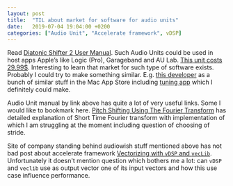 ```yaml
---
layout: post
title:  "TIL about market for software for audio units"
date:   2019-07-04 19:04:00 +0200
categories: ["Audio Unit", "Accelerate framework", vDSP]
---
```

Read [Diatonic Shifter 2 User Manual](http://www.audiowish.com/downloads/manuals/Diatonic-Shifter-2-User-Manual.pdf). Such Audio Units could be used in host apps Apple’s like Logic (Pro), Garageband and AU Lab. [This unit costs 29.99$](http://www.audiowish.com/audio-units/diatonic-shifter.html). Interesting to learn that market for such type of software exists. Probably I could try to make something similar. E.g. [this developer](https://apps.apple.com/de/app/stereo-phaser/id1251879829?l=en&mt=12) as a bunch of similar stuff in the Mac App Store including [tuning app](https://apps.apple.com/de/app/fine-chromatic-tuner/id1174330003?l=en&mt=12) which I definitely could make.

Audio Unit manual by link above has quite a lot of very useful links. Some I would like to bookmark here. [Pitch Shifting Using The Fourier Transform](http://blogs.zynaptiq.com/bernsee/pitch-shifting-using-the-ft/) has detailed explanation of Short Time Fourier transform with implementation of which I am struggling at the moment including question of choosing of stride.

Site of company standing behind audiowish stuff mentioned above has not bad post about accelerate framework [Vectorizing with `vDSP` and `vecLib`](http://www.ffnn.nl/pages/articles/apple-mac-os-x/vectorizing-with-vdsp-and-veclib.php). Unfortunately it doesn't mention question which bothers me a lot: can `vDSP` and `veclib` use as output vector one of its input vectors and how this use case influence performance.
